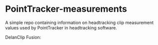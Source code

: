 # PointTracker-measurements
A simple repo containing information on headtracking clip measurement values used by PointTracker in headtracking software.

DelanClip Fusion:

